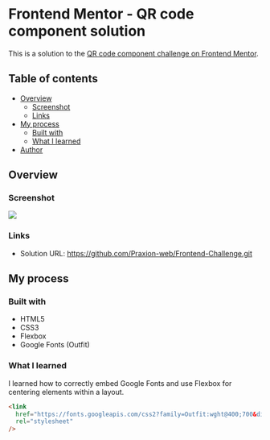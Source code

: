 # Frontend Mentor - QR code component solution

This is a solution to the [QR code component challenge on Frontend Mentor](https://www.frontendmentor.io/challenges/qr-code-component-iux_sIO_H).

## Table of contents
- [Overview](#overview)
  - [Screenshot](#screenshot)
  - [Links](#links)
- [My process](#my-process)
  - [Built with](#built-with)
  - [What I learned](#what-i-learned)
- [Author](#author)

## Overview

### Screenshot
![](./screenshot.jpg)

### Links
- Solution URL: https://github.com/Praxion-web/Frontend-Challenge.git

## My process

### Built with
- HTML5
- CSS3
- Flexbox
- Google Fonts (Outfit)

### What I learned
I learned how to correctly embed Google Fonts and use Flexbox for centering elements within a layout.

```html
<link
  href="https://fonts.googleapis.com/css2?family=Outfit:wght@400;700&display=swap"
  rel="stylesheet"
/>
